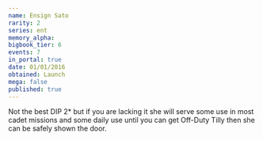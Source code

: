 ```yaml
---
name: Ensign Sato
rarity: 2
series: ent
memory_alpha:
bigbook_tier: 6
events: 7
in_portal: true
date: 01/01/2016
obtained: Launch
mega: false
published: true
---
```


Not the best DIP 2* but if you are lacking it she will serve some use in most cadet missions and some daily use until you can get Off-Duty Tilly then she can be safely shown the door.
